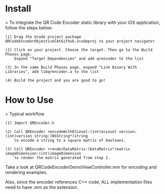 Install
=========================

= To integrate the QR Code Encoder static library with your iOS application, follow the steps below:

    (1) Drag the Xcode project package QRCodeEncoderObjectiveCAtGithub.xcodeproj to your project navigator

    (2) Click on your project. Choose the target. Then go to the Build Phases page. 
        Expand "Target Dependencies" and add qrencoder to the list

    (3) In the same Build Phases page, expand "Link Binary With Libraries", add libqrencoder.a to the list

    (4) Build the project and you are good to go!

How to Use
=========================

= Typical workflow

    (1) Import QREncoder.h
   
    (2) Call QREncoder +encodeWithECLevel:(int)ecLevel version:(int)version string:(NSString*)string 
        to encode a string to a square matrix of booleans.
   
    (3) Call QREncoder +renderDataMatrix:(DataMatrix*)matrix imageDimension:(int)imageDimension 
        to render the matrix generated from step 2.

Take a look at QRCodeEncoderDemoViewController.mm for encoding and rendering examples.

Also, since the encoder references C++ code, ALL implementation files need to have .mm as the extension.

